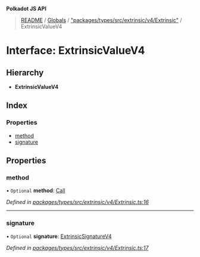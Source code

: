 **Polkadot JS API**

> [README](../README.md) / [Globals](../globals.md) / ["packages/types/src/extrinsic/v4/Extrinsic"](../modules/_packages_types_src_extrinsic_v4_extrinsic_.md) / ExtrinsicValueV4

# Interface: ExtrinsicValueV4

## Hierarchy

* **ExtrinsicValueV4**

## Index

### Properties

* [method](_packages_types_src_extrinsic_v4_extrinsic_.extrinsicvaluev4.md#method)
* [signature](_packages_types_src_extrinsic_v4_extrinsic_.extrinsicvaluev4.md#signature)

## Properties

### method

• `Optional` **method**: [Call](../classes/_packages_types_src_generic_call_.call.md)

*Defined in [packages/types/src/extrinsic/v4/Extrinsic.ts:16](https://github.com/polkadot-js/api/blob/0c4cc51f7/packages/types/src/extrinsic/v4/Extrinsic.ts#L16)*

___

### signature

• `Optional` **signature**: [ExtrinsicSignatureV4](../classes/_packages_types_src_extrinsic_v4_extrinsicsignature_.extrinsicsignaturev4.md)

*Defined in [packages/types/src/extrinsic/v4/Extrinsic.ts:17](https://github.com/polkadot-js/api/blob/0c4cc51f7/packages/types/src/extrinsic/v4/Extrinsic.ts#L17)*
